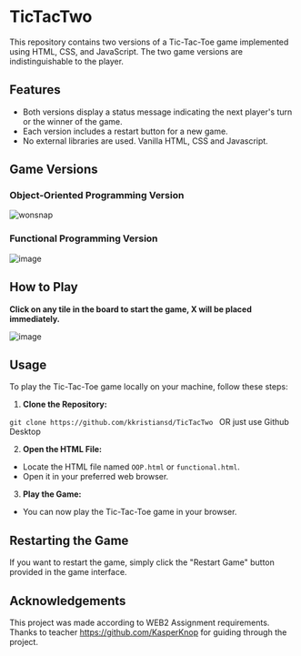 # TicTacTwo
This repository contains two versions of a Tic-Tac-Toe game implemented using HTML, CSS, and JavaScript. The two game versions are indistinguishable to the player.

## Features

- Both versions display a status message indicating the next player's turn or the winner of the game.
- Each version includes a restart button for a new game.
- No external libraries are used. Vanilla HTML, CSS and Javascript.

## Game Versions

### Object-Oriented Programming Version
![wonsnap](https://github.com/kkristiansd/TicTacTwo/assets/104202701/83e15432-dfe2-4ada-aa79-2215f8f2edcc)

### Functional Programming Version
![image](https://github.com/kkristiansd/TicTacTwo/assets/99187215/9a29d825-901b-47f2-8a72-f1f74850564b)

## How to Play

**Click on any tile in the board to start the game, X will be placed immediately.**

![image](https://github.com/kkristiansd/TicTacTwo/assets/99187215/65035c8f-8193-4e0b-90dc-1b4bb8f6a7fd)

## Usage

To play the Tic-Tac-Toe game locally on your machine, follow these steps:

1. **Clone the Repository:**

``git clone https://github.com/kkristiansd/TicTacTwo `` OR just use Github Desktop

2. **Open the HTML File:**
- Locate the HTML file named `OOP.html` or `functional.html`.
- Open it in your preferred web browser.

3. **Play the Game:**
- You can now play the Tic-Tac-Toe game in your browser.

## Restarting the Game

If you want to restart the game, simply click the "Restart Game" button provided in the game interface.

## Acknowledgements

This project was made according to WEB2 Assignment requirements. Thanks to teacher https://github.com/KasperKnop for guiding through the project.




